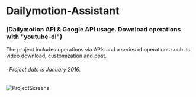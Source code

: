 # Dailymotion-Assistant 
### (Dailymotion API &amp; Google API usage. Download operations with "youtube-dl")

The project includes operations via APIs and a series of operations such as video download, customization and post.
 
###### · Project date is January 2016.

![ProjectScreens](https://user-images.githubusercontent.com/35347777/138078317-186028b7-750e-4fd1-8e1f-c741bac08f01.gif)
